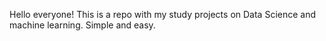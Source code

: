 Hello everyone!
This is a repo with my study projects on Data Science and machine learning.
Simple and easy.
